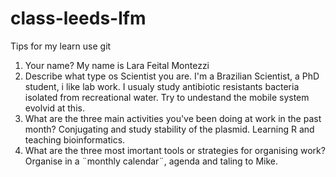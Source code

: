 # class-leeds-lfm
Tips for my learn use git

1. Your name?
My name is Lara Feital Montezzi
2. Describe what type os Scientist you are.
I'm a Brazilian Scientist, a PhD student, i like lab work. I usualy study antibiotic resistants bacteria isolated from recreational water. Try to undestand the mobile system evolvid at this.
3. What are the three main activities you've been doing at work in the past month? Conjugating and study stability of the plasmid. Learning R and teaching bioinformatics.
4. What are the three most imortant tools or strategies for organising work? Organise in a ¨monthly calendar¨, agenda and taling to Mike.
